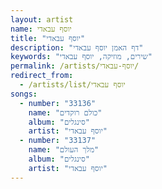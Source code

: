 ```yaml
---
layout: artist
name: יוסף עבאדי
title: "יוסף עבאדי"
description: "דף האמן יוסף עבאדי"
keywords: "שירים, מוזיקה, יוסף עבאדי"
permalink: /artists/יוסף-עבאדי/
redirect_from:
  - /artists/list/יוסף עבאדי
songs:
  - number: "33136"
    name: "כולם רוקדים"
    album: "סינגלים"
    artist: "יוסף עבאדי"
  - number: "33137"
    name: "מלך העולם"
    album: "סינגלים"
    artist: "יוסף עבאדי"
---
```

